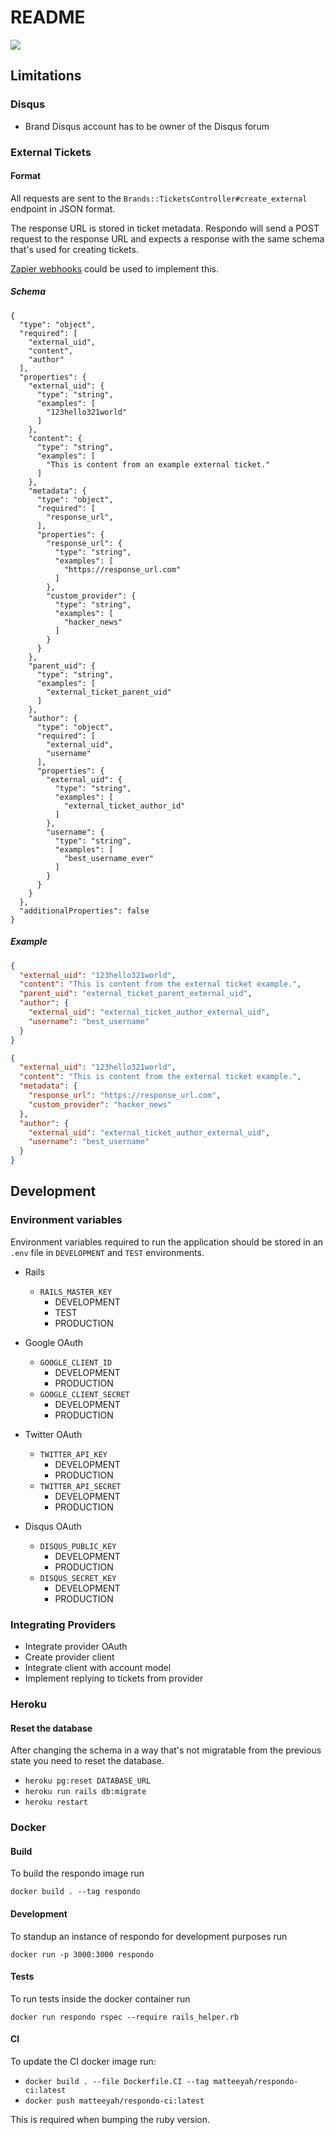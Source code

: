 # README

![](https://github.com/matteeyah/respondo/workflows/CI/badge.svg)

## Limitations

### Disqus

- Brand Disqus account has to be owner of the Disqus forum

### External Tickets

#### Format

All requests are sent to the `Brands::TicketsController#create_external`
endpoint in JSON format.

The response URL is stored in ticket metadata. Respondo will send a POST request
to the response URL and expects a response with the same schema that's used for
creating tickets.

[Zapier webhooks](https://zapier.com/apps/webhook/help) could be used to
implement this.

##### Schema

```jsonschema
{
  "type": "object",
  "required": [
    "external_uid",
    "content",
    "author"
  ],
  "properties": {
    "external_uid": {
      "type": "string",
      "examples": [
        "123hello321world"
      ]
    },
    "content": {
      "type": "string",
      "examples": [
        "This is content from an example external ticket."
      ]
    },
    "metadata": {
      "type": "object",
      "required": [
        "response_url",
      ],
      "properties": {
        "response_url": {
          "type": "string",
          "examples": [
            "https://response_url.com"
          ]
        },
        "custom_provider": {
          "type": "string",
          "examples": [
            "hacker_news"
          ]
        }
      }
    },
    "parent_uid": {
      "type": "string",
      "examples": [
        "external_ticket_parent_uid"
      ]
    },
    "author": {
      "type": "object",
      "required": [
        "external_uid",
        "username"
      ],
      "properties": {
        "external_uid": {
          "type": "string",
          "examples": [
            "external_ticket_author_id"
          ]
        },
        "username": {
          "type": "string",
          "examples": [
            "best_username_ever"
          ]
        }
      }
    }
  },
  "additionalProperties": false
}
```

##### Example

```json
{
  "external_uid": "123hello321world",
  "content": "This is content from the external ticket example.",
  "parent_uid": "external_ticket_parent_external_uid",
  "author": {
    "external_uid": "external_ticket_author_external_uid",
    "username": "best_username"
  }
}
```

```json
{
  "external_uid": "123hello321world",
  "content": "This is content from the external ticket example.",
  "metadata": {
    "response_url": "https://response_url.com",
    "custom_provider": "hacker_news"
  },
  "author": {
    "external_uid": "external_ticket_author_external_uid",
    "username": "best_username"
  }
}
```

## Development

### Environment variables

Environment variables required to run the application should be stored in an
`.env` file in `DEVELOPMENT` and `TEST` environments.

- Rails
    - `RAILS_MASTER_KEY`
        - DEVELOPMENT
        - TEST
        - PRODUCTION

- Google OAuth
    - `GOOGLE_CLIENT_ID`
        - DEVELOPMENT
        - PRODUCTION
    - `GOOGLE_CLIENT_SECRET`
        - DEVELOPMENT
        - PRODUCTION

- Twitter OAuth
    - `TWITTER_API_KEY`
        - DEVELOPMENT
        - PRODUCTION
    - `TWITTER_API_SECRET`
        - DEVELOPMENT
        - PRODUCTION

- Disqus OAuth
    - `DISQUS_PUBLIC_KEY`
        - DEVELOPMENT
        - PRODUCTION
    - `DISQUS_SECRET_KEY`
        - DEVELOPMENT
        - PRODUCTION

### Integrating Providers

- Integrate provider OAuth
- Create provider client
- Integrate client with account model
- Implement replying to tickets from provider

### Heroku

#### Reset the database

After changing the schema in a way that's not migratable from the previous
state you need to reset the database.

- `heroku pg:reset DATABASE_URL`
- `heroku run rails db:migrate`
- `heroku restart`

### Docker

#### Build

To build the respondo image run

```
docker build . --tag respondo
```

#### Development

To standup an instance of respondo for development purposes run

```
docker run -p 3000:3000 respondo
```

#### Tests

To run tests inside the docker container run

```
docker run respondo rspec --require rails_helper.rb
```

#### CI

To update the CI docker image run:

- `docker build . --file Dockerfile.CI --tag matteeyah/respondo-ci:latest`
- `docker push matteeyah/respondo-ci:latest`

This is required when bumping the ruby version.
